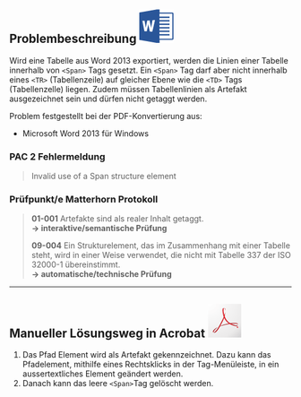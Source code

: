 ## Problembeschreibung ![](/assets/icon_word.gif)

Wird eine Tabelle aus Word 2013 exportiert, werden die Linien einer Tabelle innerhalb von `<Span>` Tags gesetzt. Ein `<Span>` Tag darf aber nicht innerhalb eines `<TR>` \(Tabellenzeile\) auf gleicher Ebene wie die `<TD>` Tags \(Tabellenzelle\) liegen. Zudem müssen Tabellenlinien als Artefakt ausgezeichnet sein und dürfen nicht getaggt werden.

Problem festgestellt bei der PDF-Konvertierung aus:

* Microsoft Word 2013 für Windows

### PAC 2 Fehlermeldung

> Invalid use of a Span structure element

### **Prüfpunkt/e Matterhorn Protokoll**

> **01-001** Artefakte sind als realer Inhalt getaggt.  
> **→ interaktive/semantische Prüfung**
>
> **09-004** Ein Strukturelement, das im Zusammenhang mit einer Tabelle steht, wird in einer Weise verwendet, die nicht mit Tabelle 337 der ISO 32000-1 übereinstimmt.  
> **→ automatische/technische Prüfung**

---

## Manueller Lösungsweg in Acrobat ![](/assets/icon_acrobat.gif)

1. Das Pfad Element wird als Artefakt gekennzeichnet. Dazu kann das Pfadelement, mithilfe eines Rechtsklicks in der Tag-Menüleiste, in ein aussertextliches Element geändert werden. 
2. Danach kann das leere `<Span>`Tag gelöscht werden.




